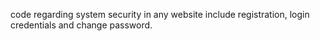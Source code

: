 code regarding system security in  any website
include registration, login credentials and change password.
